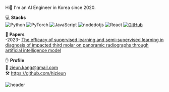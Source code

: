 ### 
Hi👋 I'm an AI Engineer in Korea since 2020.

💻 **Stacks**  
<img alt="Python" src ="https://img.shields.io/badge/Python-3776AB.svg?&style=for-the-badge&logo=Python&logoColor=white"/> ![PyTorch](https://img.shields.io/badge/PyTorch-%23EE4C2C.svg?style=for-the-badge&logo=PyTorch&logoColor=white) <img alt="JavaScript" src ="https://img.shields.io/badge/JavaScriipt-F7DF1E.svg?&style=for-the-badge&logo=JavaScript&logoColor=black"/> <img alt="nodedotjs" src ="https://img.shields.io/badge/nodejs-339933.svg?&style=for-the-badge&logo=nodedotjs&logoColor=white"/>  <img alt="React" src ="https://img.shields.io/badge/react-61DAFB.svg?&style=for-the-badge&logo=React&logoColor=white"/> 
<a href = "https://github.com/hizieun"><img alt="GitHub" src ="https://img.shields.io/badge/GitHub-181717.svg?&style=for-the-badge&logo=GitHub&logoColor=white"/>
</a>


📜 **Papers**  
-2023-
[The efficacy of supervised learning and semi-supervised learning in diagnosis of impacted third molar on panoramic radiographs through artificial intelligence model](https://www.birpublications.org/doi/10.1259/dmfr.20230030)


✋ **Profile**  
💌 zieun.kang@gmail.com  
🛠 https://github.com/hizieun  

<!--
**hizieun/hizieun** is a ✨ _special_ ✨ repository because its `README.md` (this file) appears on your GitHub profile.

Here are some ideas to get you started:

- 🔭 I’m currently working on ...
- 🌱 I’m currently learning ...
- 👯 I’m looking to collaborate on ...
- 🤔 I’m looking for help with ...
- 💬 Ask me about ...
- 📫 How to reach me: ...
- 😄 Pronouns: ...
- ⚡ Fun fact: ...
-->

![header](https://capsule-render.vercel.app/api?type=waving&color=random&height=300&section=header&text=Hello%20World!&fontSize=90)

